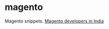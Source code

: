 magento
=======

Magento snippets. 
[Magento developers in India](https://www.chrisranjana.com/magento-developers-programmers-india.html "Magento developers in India")
